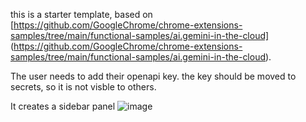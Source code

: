 this is a starter template, based on 
[https://github.com/GoogleChrome/chrome-extensions-samples/tree/main/functional-samples/ai.gemini-in-the-cloud] (https://github.com/GoogleChrome/chrome-extensions-samples/tree/main/functional-samples/ai.gemini-in-the-cloud).

The user needs to add their openapi key. the key should be moved to secrets, so it is not visble to others.

It creates a sidebar panel
![image](https://github.com/user-attachments/assets/75b0d449-561f-486d-bfd5-267c75e29ce9)
